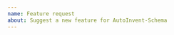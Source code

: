 ```yaml
---
name: Feature request
about: Suggest a new feature for AutoInvent-Schema
---
```


<!--
Replace this comment with a description of what the feature should do. Include details such as links relevant specs or previous discussions.
-->

<!--
Replace this comment with an example.py of the problem which this feature would resolve. Is this problem solvable without changes to AutoInvent-Schema, such as by subclassing or using an extension?
-->
